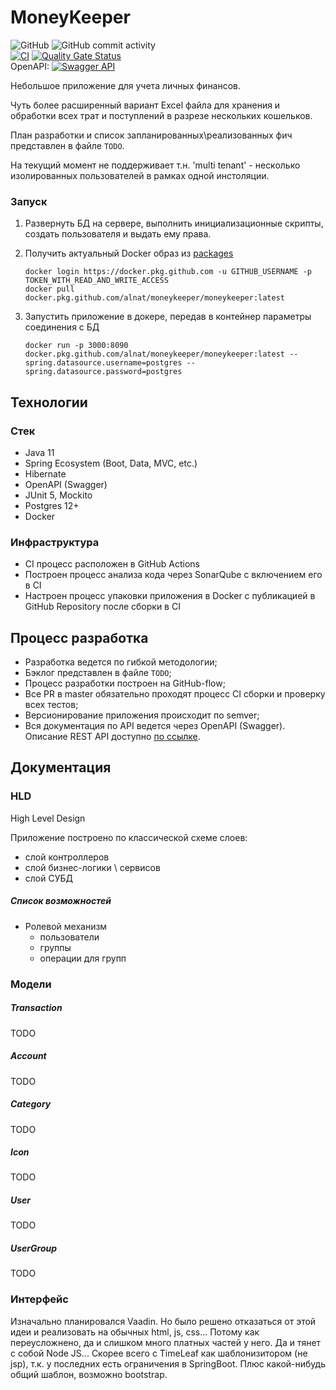 # MoneyKeeper

![GitHub](https://img.shields.io/github/license/alnat/MoneyKeeper)
![GitHub commit activity](https://img.shields.io/github/commit-activity/w/alnat/MoneyKeeper) \
[![CI](https://github.com/AlNat/MoneyKeeper/workflows/CI/badge.svg)](https://github.com/AlNat/MoneyKeeper/actions)
[![Quality Gate Status](https://sonarcloud.io/api/project_badges/measure?project=MoneyKeeper&metric=alert_status)](https://sonarcloud.io/dashboard?id=MoneyKeeper) \
OpenAPI: [![Swagger API](http://validator.swagger.io/validator?url=https://raw.githubusercontent.com/AlNat/MoneyKeeper/master/docs/swagger.json)](https://alnat.github.io/MoneyKeeper/)


Небольшое приложение для учета личных финансов.


Чуть более расширенный вариант Excel файла для хранения и обработки всех трат и поступлений в разрезе нескольких кошельков.

План разработки и список запланированных\реализованных фич представлен в файле `TODO`.

На текущий момент не поддерживает т.н. 'multi tenant' - несколько изолированных пользователей в рамках одной инстоляции.


### Запуск

1. Развернуть БД на сервере, выполнить инициализационные скрипты, создать пользователя и выдать ему права.

1. Получить актуальный Docker образ из [packages](https://github.com/AlNat/MoneyKeeper/packages)
    
    ```shell script
    docker login https://docker.pkg.github.com -u GITHUB_USERNAME -p TOKEN_WITH_READ_AND_WRITE_ACCESS
    docker pull docker.pkg.github.com/alnat/moneykeeper/moneykeeper:latest
    ```

1. Запустить приложение в докере, передав в контейнер параметры соединения с БД

    ```shell script
    docker run -p 3000:8090 docker.pkg.github.com/alnat/moneykeeper/moneykeeper:latest --spring.datasource.username=postgres --spring.datasource.password=postgres
    ```


## Технологии

### Стек

* Java 11
* Spring Ecosystem (Boot, Data, MVC, etc.)
* Hibernate
* OpenAPI (Swagger)
* JUnit 5, Mockito
* Postgres 12+
* Docker


### Инфраструктура

* CI процесс расположен в GitHub Actions
* Построен процесс анализа кода через SonarQube с включением его в CI
* Настроен процесс упаковки приложения в Docker с публикацией в GitHub Repository после сборки в CI



## Процесс разработка

* Разработка ведется по гибкой методологии;
* Бэклог представлен в файле `TODO`;
* Процесс разработки построен на GitHub-flow;
* Все PR в master обязательно проходят процесс CI сборки и проверку всех тестов;
* Версионирование приложения происходит по semver;
* Вся документация по API ведется через OpenAPI (Swagger). Описание REST API доступно [по ссылке](https://alnat.github.io/MoneyKeeper/).



## Документация

### HLD

High Level Design

Приложение построено по классической схеме слоев: 
* слой контроллеров
* слой бизнес-логики \ сервисов
* слой СУБД


##### Список возможностей

- Ролевой механизм
    - пользователи
    - группы
    - операции для групп


### Модели

##### Transaction

TODO

##### Account

TODO

##### Category

TODO

##### Icon

TODO

##### User

TODO

##### UserGroup

TODO


### Интерфейс

Изначально планировался Vaadin.
Но было решено отказаться от этой идеи и реализовать на обычных html, js, css... 
Потому как  переусложнено, да и слишком много платных частей у него. Да и тянет с собой Node JS...
Скорее всего с TimeLeaf как шаблонизитором (не jsp), т.к. у последних есть ограничения в SpringBoot.
Плюс какой-нибудь общий шаблон, возможно bootstrap.
